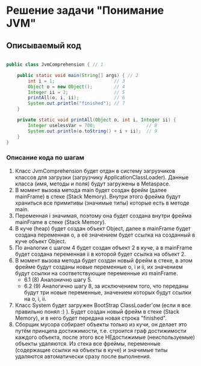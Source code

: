 # Решение задачи "Понимание JVM"

## Описываемый код
```java

public class JvmComprehension { // 1

    public static void main(String[] args) { // 2
        int i = 1;                      // 3
        Object o = new Object();        // 4
        Integer ii = 2;                 // 5
        printAll(o, i, ii);             // 6
        System.out.println("finished"); // 7
    }

    private static void printAll(Object o, int i, Integer ii) {
        Integer uselessVar = 700;                   // 8
        System.out.println(o.toString() + i + ii);  // 9
    }
}

```

### Описание кода по шагам
1. Класс JvmComprehension будет отдан в систему загрузчиков классов для загрузки (загрузчику ApplicationClassLoader). Данные класса (имя, методы и поля) будут загружены в Metaspace.
2. В момент вызова метода main будет создан фрейм (далее mainFrame) в стеке (Stack Memory). Внутри этого фрейма будут храниться все примитивы (значимые типы) которые есть в методе main.
3. Переменная i значимая, поэтому она будет создана внутри фрейма mainFrame в стеке (Stack Memory).
4. В куче (heap) будет создан объект Object, далее в mainFrame будет создана переменная о, а её значением будет ссылка на созданный в куче объект Object.
5. По аналогии с шагом 4 будет создан объект 2 в куче, а в mainFrame будет создана переменная ii в которой будет ссылка на объект 2.
6. В момент вызова метода будет создан новый фрейм в стеке, в этом фрейме будут созданы новые переменные o, i и ii, их значением будут ссылки на соответствующие переменные из mainFrame.
    + 6.1 (8) Аналонично шагу 5.
    + 6.2 (9) Аналогично шагу 8, за исключением того, что переданы будут три новые переменные, значением которых будут ссылки на о, i, ii.
7. Класс System будет загружен BootStrap ClassLoader'ом (если я все правильно понял :) ). Будет создан новый фрейм в стеке (Stack Memory), и в него будет передана новая строка "finished".
8. Сборщик мусора собирает объекты только из кучи, он делает это путём принципа достижимости, т.е. строится граф достижимости каждого объекта, после этого все НЕдостижимые (неиспользуемые) объекты удаляются. Из стека все фреймы, переменные (содержащие ссылки на объекты в куче) и значимые типы удаляются автоматически сразу после выполнения.
